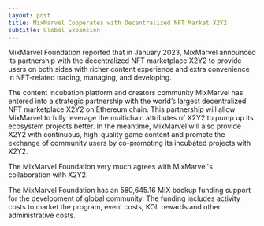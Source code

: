 ```yaml
---
layout: post
title: MixMarvel Cooperates with Decentralized NFT Market X2Y2
subtitle: Global Expansion
---
```


MixMarvel Foundation reported that in January 2023, MixMarvel announced its partnership with the decentralized NFT marketplace X2Y2 to provide users on both sides with richer content experience and extra convenience in NFT-related trading, managing, and developing.

The content incubation platform and creators community MixMarvel has entered into a strategic partnership with the world’s largest decentralized NFT marketplace X2Y2 on Ethereum chain. This partnership will allow MixMarvel to fully leverage the multichain attributes of X2Y2 to pump up its ecosystem projects better. In the meantime, MixMarvel will also provide X2Y2 with continuous, high-quality game content and promote the exchange of community users by co-promoting its incubated projects with X2Y2.

The MixMarvel Foundation very much agrees with MixMarvel's collaboration with X2Y2.  

The MixMarvel Foundation has an 580,645.16 MIX backup funding support for the development of global community.  The funding includes activity costs to market the program, event costs, KOL rewards and other administrative costs. 
